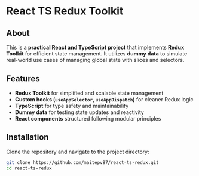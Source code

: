 # React TS Redux Toolkit   

## About  

This is a **practical React and TypeScript project** that implements **Redux Toolkit** for efficient state management. It utilizes **dummy data** to simulate real-world use cases of managing global state with slices and selectors.  

## Features  

- **Redux Toolkit** for simplified and scalable state management  
- **Custom hooks (`useAppSelector`, `useAppDispatch`)** for cleaner Redux logic  
- **TypeScript** for type safety and maintainability  
- **Dummy data** for testing state updates and reactivity  
- **React components** structured following modular principles  

## Installation  

Clone the repository and navigate to the project directory:  
```bash
git clone https://github.com/maitepv87/react-ts-redux.git
cd react-ts-redux
